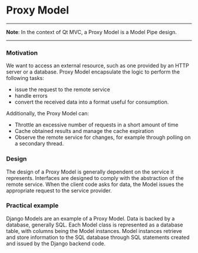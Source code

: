 # Proxy Model

-----------
**Note**: In the context of Qt MVC, a Proxy Model is a Model Pipe design.

-----------

### Motivation

We want to access an external resource, such as one provided by an HTTP 
server or a database. Proxy Model encapsulate the logic to perform the
following tasks:

- issue the request to the remote service
- handle errors
- convert the received data into a format useful for consumption.

Additionally, the Proxy Model can:

- Throttle an excessive number of requests in a short amount of time
- Cache obtained results and manage the cache expiration
- Observe the remote service for changes, for example through
  polling on a secondary thread.

### Design

The design of a Proxy Model is generally dependent on the service it 
represents. Interfaces are designed to comply with the abstraction of the
remote service. When the client code asks for data, the Model issues the 
appropriate request to the service provider.

### Practical example

Django Models are an example of a Proxy Model. Data is backed by a database,
generally SQL. Each Model class is represented as a database table, with columns 
being the Model instances. Model instances retrieve and store information to the 
SQL database through SQL statements created and issued by the Django backend code.